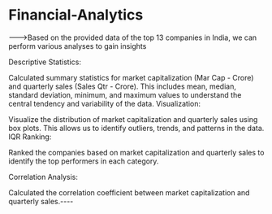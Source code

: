 # Financial-Analytics
--->Based on the provided data of the top 13 companies in India, we can perform various analyses to gain insights

Descriptive Statistics:

Calculated summary statistics for market capitalization (Mar Cap - Crore) and quarterly sales (Sales Qtr - Crore). This includes mean, median, standard deviation, minimum, and maximum values to understand the central tendency and variability of the data. Visualization:

Visualize the distribution of market capitalization and quarterly sales using box plots. This allows us to identify outliers, trends, and patterns in the data. IQR Ranking:

Ranked the companies based on market capitalization and quarterly sales to identify the top performers in each category.

Correlation Analysis:

Calculated the correlation coefficient between market capitalization and quarterly sales.----
